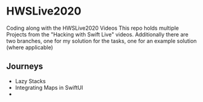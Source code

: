 # HWSLive2020
Coding along with the HWSLive2020 Videos
This repo holds multiple Projects from the "Hacking with Swift Live" videos.
Additionally there are two branches, one for my solution for the tasks, one for an example solution (where applicable)

## Journeys
- Lazy Stacks
- Integrating Maps in SwiftUI
-
